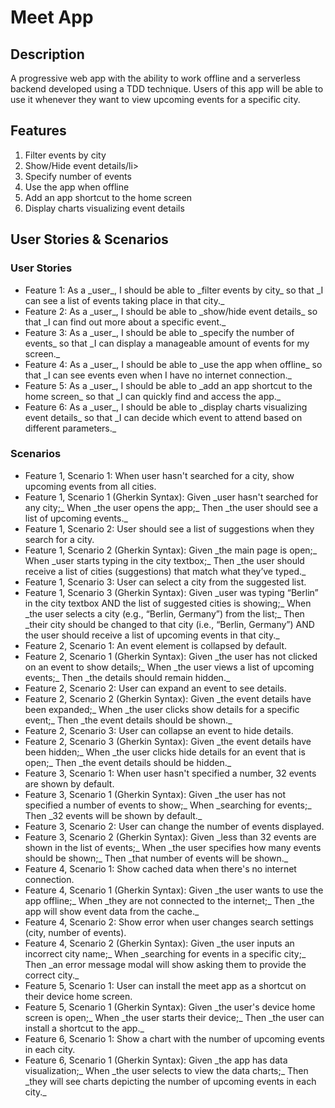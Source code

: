 <h1>Meet App</h1>

<h2>Description</h2>
A progressive web app with the ability to work offline and a serverless backend developed using a TDD technique. Users of this app will be able to use it whenever they want to view upcoming events for a specific city. 

<h2>Features</h2>
<ol>
  <li>Filter events by city</li>
  <li>Show/Hide event details/li>
  <li>Specify number of events</li>
  <li>Use the app when offline</li>
  <li>Add an app shortcut to the home screen</li>
  <li>Display charts visualizing event details</li>
</ol>

<h2>User Stories & Scenarios</h2>
<h3>User Stories</h3>
<ul>
  <li>Feature 1: As a _user_, I should be able to _filter events by city_ so that _I can see a list of events taking place in that city._</li>
  <li>Feature 2: As a _user_, I should be able to _show/hide event details_ so that _I can find out more about a specific event._</li>
  <li>Feature 3: As a _user_, I should be able to _specify the number of events_ so that _I can display a manageable amount of events for my screen._</li>
  <li>Feature 4: As a _user_, I should be able to _use the app when offline_ so that _I can see events even when I have no internet connection._</li>
  <li>Feature 5: As a _user_, I should be able to _add an app shortcut to the home screen_ so that _I can quickly find and access the app._</li>
  <li>Feature 6: As a _user_, I should be able to _display charts visualizing event details_ so that _I can decide which event to attend based on different parameters._</li>
</ul>
<h3>Scenarios</h3>
<ul>
  <li>Feature 1, Scenario 1: When user hasn't searched for a city, show upcoming events from all cities.</li>
  <li>Feature 1, Scenario 1 (Gherkin Syntax): Given _user hasn't searched for any city;_ When _the user opens the app;_ Then _the user should see a list of upcoming events._</li>
  <li>Feature 1, Scenario 2: User should see a list of suggestions when they search for a city.</li>
  <li>Feature 1, Scenario 2 (Gherkin Syntax): Given _the main page is open;_ When _user starts typing in the city textbox;_ Then _the user should receive a list of cities (suggestions) that match what they’ve typed._</li>
  <li>Feature 1, Scenario 3: User can select a city from the suggested list.</li>
  <li>Feature 1, Scenario 3 (Gherkin Syntax): Given _user was typing “Berlin” in the city textbox AND the list of suggested cities is showing;_ When _the user selects a city (e.g., “Berlin, Germany”) from the list;_ Then _their city should be changed to that city (i.e., “Berlin, Germany”) AND the user should receive a list of upcoming events in that city._</li>
  <li>Feature 2, Scenario 1: An event element is collapsed by default.</li>
  <li>Feature 2, Scenario 1 (Gherkin Syntax): Given _the user has not clicked on an event to show details;_ When _the user views a list of upcoming events;_ Then _the details should remain hidden._</li>
  <li>Feature 2, Scenario 2: User can expand an event to see details.</li>
  <li>Feature 2, Scenario 2 (Gherkin Syntax): Given _the event details have been expanded;_ When _the user clicks show details for a specific event;_ Then _the event details should be shown._</li>
  <li>Feature 2, Scenario 3: User can collapse an event to hide details.</li>
  <li>Feature 2, Scenario 3 (Gherkin Syntax): Given _the event details have been hidden;_ When _the user clicks hide details for an event that is open;_ Then _the event details should be hidden._</li>
  <li>Feature 3, Scenario 1: When user hasn't specified a number, 32 events are shown by default.</li>
  <li>Feature 3, Scenario 1 (Gherkin Syntax): Given _the user has not specified a number of events to show;_ When _searching for events;_ Then _32 events will be shown by default._</li>
  <li>Feature 3, Scenario 2: User can change the number of events displayed.</li>
  <li>Feature 3, Scenario 2 (Gherkin Syntax): Given _less than 32 events are shown in the list of events;_ When _the user specifies how many events should be shown;_ Then _that number of events will be shown._</li>
  <li>Feature 4, Scenario 1: Show cached data when there's no internet connection.</li>
  <li>Feature 4, Scenario 1 (Gherkin Syntax): Given _the user wants to use the app offline;_ When _they are not connected to the internet;_ Then _the app will show event data from the cache._</li>
  <li>Feature 4, Scenario 2: Show error when user changes search settings (city, number of events).</li>
  <li>Feature 4, Scenario 2 (Gherkin Syntax): Given _the user inputs an incorrect city name;_ When _searching for events in a specific city;_ Then _an error message modal will show asking them to provide the correct city._</li>
  <li>Feature 5, Scenario 1: User can install the meet app as a shortcut on their device home screen.</li>
  <li>Feature 5, Scenario 1 (Gherkin Syntax): Given _the user's device home screen is open;_ When _the user starts their device;_ Then _the user can install a shortcut to the app._</li>
  <li>Feature 6, Scenario 1: Show a chart with the number of upcoming events in each city.</li>
  <li>Feature 6, Scenario 1 (Gherkin Syntax): Given _the app has data visualization;_ When _the user selects to view the data charts;_ Then _they will see charts depicting the number of upcoming events in each city._</li>
</ul>
